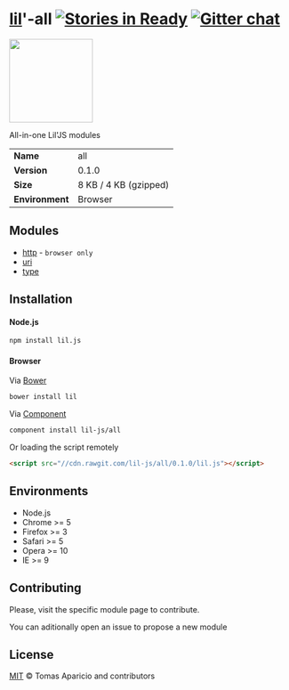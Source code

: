# [lil](http://lil-js.github.io)'-all [![Stories in Ready](https://badge.waffle.io/lil-js/all.png?label=ready&title=Ready)](https://waffle.io/lil-js/all) [![Gitter chat](https://badges.gitter.im/lil-js/all.png)](https://gitter.im/lil-js/all)

<img align="center" height="150" src="http://lil-js.github.io/img/liljs-logo.png" />

All-in-one Lil'JS modules

<table>
<tr>
<td><b>Name</b></td><td>all</td>
</tr>
<tr>
<td><b>Version</b></td><td>0.1.0</td>
</tr>
<tr>
<td><b>Size</b></td><td>8 KB / 4 KB (gzipped)</td>
</tr>
<tr>
<td><b>Environment</b></td><td>Browser</td>
</tr>
</table>

## Modules

- [http](https://github.com/lil-js/http) - `browser only`
- [uri](https://github.com/lil-js/uri)
- [type](https://github.com/lil-js/type)

## Installation

#### Node.js

```bash
npm install lil.js
```

#### Browser

Via [Bower](http://bower.io)
```bash
bower install lil
```
Via [Component](https://github.com/componentjs/component)
```bash
component install lil-js/all
```

Or loading the script remotely
```html
<script src="//cdn.rawgit.com/lil-js/all/0.1.0/lil.js"></script>
```

## Environments

- Node.js
- Chrome >= 5
- Firefox >= 3
- Safari >= 5
- Opera >= 10
- IE >= 9

## Contributing

Please, visit the specific module page to contribute.

You can aditionally open an issue to propose a new module

## License

[MIT](http://opensource.org/licenses/MIT) © Tomas Aparicio and contributors
